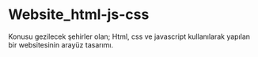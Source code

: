 # Website_html-js-css


Konusu gezilecek şehirler olan; Html, css ve javascript kullanılarak yapılan bir websitesinin arayüz tasarımı.
